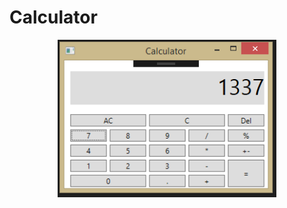 # Calculator

<p align="center">
  <img src="https://github.com/eddscode/Projects/blob/master/Calculator/Calculator/Calculator/Project_Images/Calculator.PNG" width="350"/>
</p>
